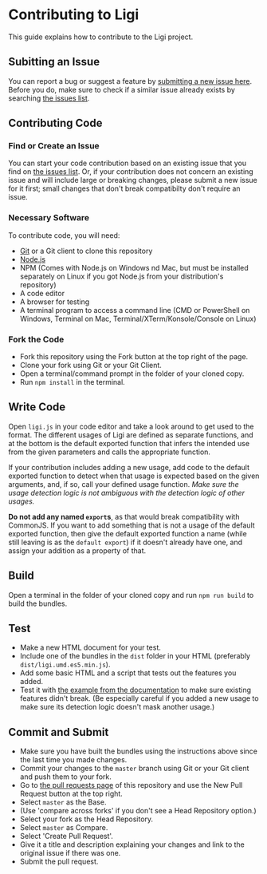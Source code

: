 # Contributing to Ligi

This guide explains how to contribute to the Ligi project.

## Subitting an Issue

You can report a bug or suggest a feature by [submitting a new issue here](https://github.com/universe-software/ligi/issues/new/choose). Before you do, make sure
to check if a similar issue already exists by searching [the issues list](https://github.com/universe-software/ligi/issues).

## Contributing Code

### Find or Create an Issue

You can start your code contribution based on an existing issue that you find on [the issues list](https://github.com/universe-software/ligi/issues).
Or, if your contribution does not concern an existing issue and will include large or breaking changes, please submit a new issue for it first;
small changes that don't break compatibilty don't require an issue.

### Necessary Software

To contribute code, you will need:

* [Git](https://git-scm.com) or a Git client to clone this repository
* [Node.js](https://nodejs.org)
* NPM (Comes with Node.js on Windows nd Mac, but must be installed separately on Linux if you got Node.js from your distribution's repository)
* A code editor
* A browser for testing
* A terminal program to access a command line (CMD or PowerShell on Windows, Terminal on Mac, Terminal/XTerm/Konsole/Console on Linux)

### Fork the Code

* Fork this repository using the Fork button at the top right of the page.
* Clone your fork using Git or your Git Client.
* Open a terminal/command prompt in the folder of your cloned copy.
* Run `npm install` in the terminal.

## Write Code

Open `ligi.js` in your code editor and take a look around to get used to the format. The different usages of Ligi are defined as separate functions,
and at the bottom is the default exported function that infers the intended use from the given parameters and calls the appropriate function.

If your contribution includes adding a new usage, add code to the default exported function to detect when that usage is expected based on the given arguments,
and, if so, call your defined usage function. *Make sure the usage detection logic is not ambiguous with the detection logic of other usages.*

**Do not add any named `export`s**, as that would break compatibility with CommonJS. If you want to add something that is not a usage of the default exported
function, then give the default exported function a name (while still leaving is as the `default export`) if it doesn't already have one, and assign your addition
as a property of that.

## Build

Open a terminal in the folder of your cloned copy and run `npm run build` to build the bundles.

## Test

* Make a new HTML document for your test.
* Include one of the bundles in the `dist` folder in your HTML (preferably `dist/ligi.umd.es5.min.js`).
* Add some basic HTML and a script that tests out the features you added.
* Test it with [the example from the documentation](https://github.com/universe-software/ligi#example-sync-a-list-with-an-array) to make sure existing features didn't break.
  (Be especially careful if you added a new usage to make sure its detection logic doesn't mask another usage.)

## Commit and Submit

* Make sure you have built the bundles using the instructions above since the last time you made changes.
* Commit your changes to the `master` branch using Git or your Git client and push them to your fork.
* Go to [the pull requests page](https://github.com/universe-software/ligi/pulls) of this repository and use the New Pull Request button at the top right.
* Select `master` as the Base.
* (Use 'compare across forks' if you don't see a Head Repository option.)
* Select your fork as the Head Repository.
* Select `master` as Compare.
* Select 'Create Pull Request'.
* Give it a title and description explaining your changes and link to the original issue if there was one.
* Submit the pull request.
